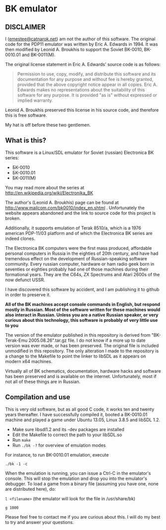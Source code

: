 BK emulator
==========

DISCLAIMER
----------

I (emestee@catnarok.net) am not the author of this software. The original code for the PDP11 emulator was
written by Eric A. Edwards in 1994. It was then modified by Leonid A. Broukhis to support the Soviet BK-0010, 
BK-0010.01 and BK-0011(M). 

The original license statement in Eric A. Edwards' source code is as follows:

> Permission to use, copy, modify, and distribute this software and its documentation for any purpose and without fee is
> hereby granted, provided that the above copyright notice appear in all copies.  Eric A. Edwards makes no representations 
> about the suitability of this software for any purpose.  It is provided "as is" without expressed or implied warranty.

Leonid A. Broukhis preserved this license in his source code, and therefore this is free software.

My hat is off before these two gentlemen.

What is this?
-------------

This software is a Linux/SDL emulator for Soviet (russian) Electronica BK series:

* БК-0010
* БК-0010.01
* БК-0011(М)

You may read more about the series at http://en.wikipedia.org/wiki/Electronika_BK

The author's (Leonid A. Broukhis) page can be found at http://www.mailcom.com/bk0010/index_en.shtml . Unfortunately the
website appears abandoned and the link to source code for this project is broken.

Additionally, it supports emulation of Terak 8510/a, which is a 1976 american PDP-11/03 platform and of which
the Electronica BK series are indeed clones.

The Electronica BK computers were the first mass produced, affordable personal computers in Russia in the eighties of 20th century,
and have had tremendous effect on the development of Russian-speaking software community. Every russian computer, hardware or ham radio
geek born in seventies or eighties probably had one of those machines during their formational years. They are the C64s, ZX Spectrums
and Atari 2600s of the now defunct USSR. 

I have discovered this software by accident, and I am publishing it to github in order to preserve it.

**All of the BK machines accept console commands in English, but respond mostly in Russian. Most of the software written for
these machines would also interact in Russian. Unless you are a native Russian speaker, or very curious about this technology,
this software is probably of very little use to you**

The version of the emulator published in this repository is derived from "BK-Terak-Emu 2005.08.26".tar.gz file. I do not know
if a more up to date version was ever made, or has been preserved. The original file is included unmodified in this repository.
The only alteration I made to the repository is a change to the Makefile to point the linker to libSDL as it appears on 
modern x64 machines.

Virtually all of BK schematics, documentation, hardware hacks and software has been preserved and is available on the internet.
Unfortunately, most if not all of these things are in Russian.

Compilation and use
-------------------

This is very old software, but as all good C code, it works ten and twenty years thereafter. I have successfully compiled it,
booted a BK-0010.01 machine and played a game under Ubuntu 13.05, Linux 3.8.5 and libSDL 1.2.

* Make sure libsdl1.2 and its -dev packages are installed
* Edit the Makefile to correct the path to your libSDL.so 
* Run `make`
* Run `./bk -?` for overview of emulation modes

For instance, to run BK-0010.01 emulation, execute

`./bk -1 -c`

When the emulation is running, you can issue a Ctrl-C in the emulator's console. This will stop the emulation and drop
you into the emulator's debugger. To load a game from a binary file (assuming you have one, none are distributed here), do:

`l <filename>` (the emulator will look for the file in /usr/share/bk)

`g 1000`

Please feel free to contact me if you are curious about this. I will do my best to try and answer your questions.
